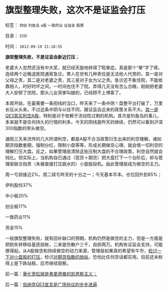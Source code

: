 # 旗型整理失败，这次不是证监会打压

标签： `财经` `钓鱼岛` `a股` `一致药业` `证监会` `股票` 

目录： `打印`

时间： `2012-09-19 21:18:55`

**旗型整理失败，不是证监会新近打压**；

老婆大人忽然还没有中大奖，就已经天旋地转得了眩晕症。真是那个“晕”字了得，连续两个近晚送医院通宵急诊。男人在世有几种责任是无法他人代劳的，其一是对父母之责，其二是对老婆之责，其三是对子女为父之责。急诊还不象住院，不能依靠陪人，时好时坏之间，一时间也住不了院。弄得几天没有怎么合眼，刚刚把老婆大人安顿了住院，那头儿女哭爹叫娘的，已经顾不上博客了。

本周开始，在最需要一条阳线的当口，昨天来了一条中阴！盘整平台打破了，万里长征从头来。不过这条中阴与以往不同，跟证监会近来的政策关系不大。[其一是QE3其实利空A股](../../../2012/9/16/埋葬凯恩斯主义！中国经济学家已经走在世界最前列.md)，特别是对于依赖于流动性过剩的机构。其次是钓鱼岛的事儿，本来就不是任何持久的行情的利多。今天的阴线是昨天的继续，仍然可以看到沪深300指数的带头做空。

通观三天来流传的几大所谓利空，都是A股不合当政策衍生出来的利空理解。诸如期货指数套期，强制分红，限制小盘等等，形成长期做空心理，就会借一切利空的理解打压大盘。反之，如果管理层清除这些压制大盘的不合理政策，利空自然就会钝化。但实际上，当机构自已通过（现货＋期货）把大盘打下一个台阶后，却与管理层联合指责（未被直接打压跳水的）小盘股投机。由此管理层成为做空的主力。

周一亏损接近2%，周二续亏昨天的十分之一；今天基本平本。仓位回升到85%；

伊利股份37%

中小板20%

创业板17%

一致药业11%

资金15%

一般旗型整理失败，就有回补缺口的预期，机构仍然是做空的主力，但是一方面是把损失转移给基民挂帐，二来是伤散户三千，自损两万。机构有证监会支持，可能撑得起。从A股做空和持续做空的动力来源，管理层如果真的希望有牛市，[检讨一下对小盘股的打压](../../../2012/1/30/A股散户化降低市场风险，打压散户的结果是恶性通货膨胀.md)，检讨[对期货指数的放纵](../../../2012/3/29/期货指数是机构化操纵出大熊市的祸根；.md)，恐怕比任何空话都实用。目前还未称得上是下跌站稳，后市继续观察。



前一篇：[量化宽松就是弗里德曼的凯恩斯主义；](../../../2012/9/19/量化宽松就是弗里德曼的凯恩斯主义；.md)

后一篇：[伯纳克QE3宣言是广场协议的步步进逼](../../../2012/9/20/伯纳克QE3宣言是广场协议的步步进逼.md)